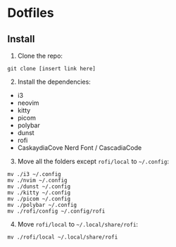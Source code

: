# Dotfiles

## Install

1. Clone the repo:
```console
git clone [insert link here]
```

2. Install the dependencies:
- i3
- neovim
- kitty
- picom
- polybar
- dunst
- rofi
- CaskaydiaCove Nerd Font / CascadiaCode

3. Move all the folders except `rofi/local` to `~/.config`:
```console
mv ./i3 ~/.config
mv ./nvim ~/.config
mv ./dunst ~/.config
mv ./kitty ~/.config
mv ./picom ~/.config
mv ./polybar ~/.config
mv ./rofi/config ~/.config/rofi
```

4. Move `rofi/local` to `~/.local/share/rofi`:
```console
mv ./rofi/local ~/.local/share/rofi
```
